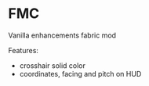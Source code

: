 # FMC

Vanilla enhancements fabric mod

Features:
- crosshair solid color
- coordinates, facing and pitch on HUD
